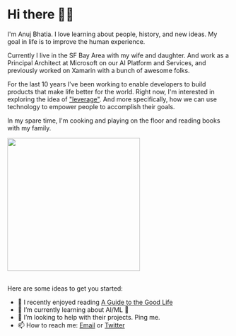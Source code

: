 # Hi there 👋🏽

I'm Anuj Bhatia. I love learning about people, history, and new ideas. My goal in life is to improve the human experience.

Currently I live in the SF Bay Area with my wife and daughter. And work as a Principal Architect at Microsoft on our AI Platform and Services, and previously worked on Xamarin with a bunch of awesome folks. 

For the last 10 years I've been working to enable developers to build products that make life better for the world. Right now, I'm interested in exploring the idea of ["leverage"](https://www.navalmanack.com/blog-posts/biggest-lessons). And more specifically, how we can use technology to empower people to accomplish their goals.

In my spare time, I'm cooking and playing on the floor and reading books with my family.

<p align="left">
<img src="https://blog.devnos.com/assets/images/2020-08-27-fatherhood.jpg" height="300"/> </br><br>
</p>

Here are some ideas to get you started:

- 📘 I recently enjoyed reading [A Guide to the Good Life](https://www.goodreads.com/book/show/5617966-a-guide-to-the-good-life)
- 🌱 I’m currently learning about AI/ML 🤖
- 🤔 I’m looking to help with their projects. Ping me.
- 📫 How to reach me: [Email](mailto:anuj@devnos.com) or [Twitter](twitter.com/anooj)

